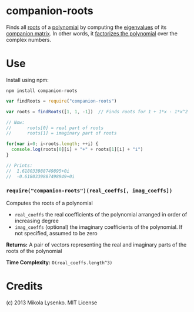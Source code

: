 companion-roots
===============
Finds all [roots](http://en.wikipedia.org/wiki/Root_of_a_function) of a [polynomial](http://en.wikipedia.org/wiki/Polynomial) by computing the [eigenvalues](http://en.wikipedia.org/wiki/Eigenvalues_and_eigenvectors) of its [companion matrix](http://en.wikipedia.org/wiki/Companion_matrix).  In other words, it [factorizes the polynomial](http://en.wikipedia.org/wiki/Factorization_of_polynomials) over the complex numbers.

Use
===
Install using npm:

    npm install companion-roots
    
```javascript
var findRoots = require("companion-roots")

var roots = findRoots([1, 1, -1])  // Finds roots for 1 + 1*x - 1*x^2

// Now:
//      roots[0] = real part of roots
//      roots[1] = imaginary part of roots

for(var i=0; i<roots.length; ++i) {
  console.log(roots[0][i] + "+" + roots[1][i] + "i")
}

// Prints:
//  1.618033988749895+0i
//  -0.6180339887498949+0i
```

### `require("companion-roots")(real_coeffs[, imag_coeffs])`
Computes the roots of a polynomial

* `real_coeffs` the real coefficients of the polynomial arranged in order of increasing degree
* `imag_coeffs` (optional) the imaginary coefficients of the polynomial.  If not specified, assumed to be zero

**Returns:** A pair of vectors representing the real and imaginary parts of the roots of the polynomial

**Time Complexity:** `O(real_coeffs.length^3)`

Credits
=======
(c) 2013 Mikola Lysenko. MIT License